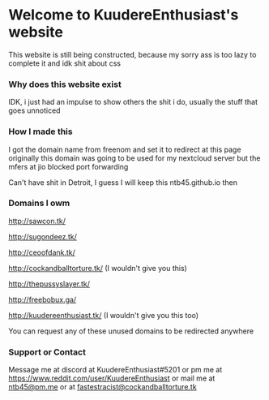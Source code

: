 # Welcome to KuudereEnthusiast's website

This website is still being constructed, because my sorry ass is too lazy to complete it and idk shit about css

### Why does this website exist

IDK, i just had an impulse to show others the shit i do, usually the stuff that goes unnoticed

### How I made this

I got the domain name from freenom and set it to redirect at this page
originally this domain was going to be used for my nextcloud server but the mfers at jio blocked port forwarding


Can't have shit in Detroit, I guess I will keep this ntb45.github.io then
### Domains I owm

http://sawcon.tk/

http://sugondeez.tk/

http://ceoofdank.tk/

http://cockandballtorture.tk/ (I wouldn't give you this)

http://thepussyslayer.tk/

http://freebobux.ga/

http://kuudereenthusiast.tk/ (I wouldn't give you this too)

You can request any of these unused domains to be redirected anywhere

### Support or Contact

Message me at discord at KuudereEnthusiast#5201 or pm me at https://www.reddit.com/user/KuudereEnthusiast or 
mail me at ntb45@pm.me or at fastestracist@cockandballtorture.tk

